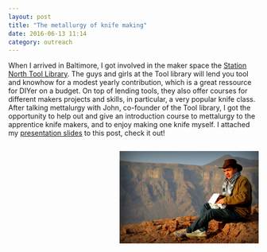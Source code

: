 ```yaml
---
layout: post
title: "The metallurgy of knife making"
date: 2016-06-13 11:14
category: outreach
---
```


When I arrived in Baltimore, I got involved in the maker space the [Station North Tool Library](http://www.stationnorthtoollibrary.org/). The guys and girls at the Tool library will lend you tool and knowhow for a modest yearly contribution, which is a great ressource for DIYer on a budget. On top of lending tools, they also offer courses for different makers projects and skills, in particular, a very popular knife class. After talking mettalurgy with John, co-founder of the Tool library, I got the opportunity to help out and give an introduction course to mettalurgy to the apprentice knife makers, and to enjoy making one knife myself. I attached my [presentation slides](https://azdoud.github.io/pdf/Metallurgy.pdf) to this post, check it out!

<img src="desert.jpg" width="280" style="float:right; margin: 1em 0 4em 2em;"
title="The interface of the cryosphere, atmosphere, hydrosphere (and biosphere)
on Lake Superior."/>
